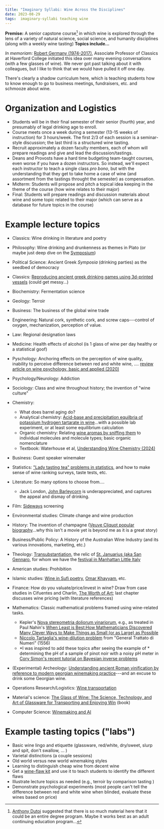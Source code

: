 ```yaml
---
title: "Imaginary Syllabi: Wine Across the Disciplines"
date: 2023-08-29
tags:  imaginary-syllabi teaching wine
---
```


**Premise:** A senior capstone course[^1] in which wine is explored through the lens of a variety of natural science, social science, and humanity disciplines (along with a weekly wine tasting) **Topics include...**

*In memoriam:* [Robert Germany (1974-2017)](https://www.haverford.edu/college-communications/news/robert-germany-1974–2017), Associate Professor of Classics at Haverford College initiated this idea over many evening conversations (with a few glasses of wine). We never got past talking about it with colleagues, but I like to think that we would have pulled it off one day.

There's clearly a shadow curriculum here, which is teaching students how to know enough to go to business meetings, fundraisers, etc. and schmooze about wine.

# Organization and Logistics

- Students will be in their final semester of their senior (fourth) year, and presumably of legal drinking age to enroll.
- Course meets once a week during a semester (13-15 weeks of instruction) for 3 hours/week.  The first 2/3 of each session is a seminar-style discussion; the last third is a structured wine tasting.
- Recruit approximately a dozen faculty members, each of whom will prepare readings and give and lead the discussion/tastings.  
- Deans and Provosts have a hard time budgeting team-taught courses, even worse if you have a dozen instructors.  So instead, we'll expect each instructor to teach a single class *pro bono*, but with the understanding that they get to take home a case of wine (and assortment from the tastings throught the semester) as compensation.
- Midterm: Students will propose and pitch a topical idea keeping in the theme of the course (how wine relates to their major)
- Final: Students will prepare readings and discussion materials about wine and some topic related to their major (which can serve as a database for future topics in the course)

# Example lecture topics

- Classics:  Wine drinking in literature and poetry 
- Philosophy: Wine drinking and drunkenness as themes in Plato (or maybe just deep dive on the [Symposium](https://en.wikipedia.org/wiki/Symposium_(Plato)))
- Political Science: Ancient Greek *Symposia* (drinking parties) as the seedbed of democracy
- Classics:  [Reproducing ancient greek drinking games using 3d-printed vessels](https://www.livescience.com/49441-greek-drinking-game-kottabos-recreated.html) (could get messy...)
- Biochemistry: Fermentation science
- Geology:  Terroir
- Business: The business of the global wine trade
- Engineering:  Natural cork, synthetic cork, and screw caps---control of oxygen, mechanization, perception of value.
- Law: Regional designation laws 
- Medicine: Health effects of alcohol (is 1 glass of wine per day healthy or a statistical goof)
- Pyschology: Anchoring effects on the perception of wine quality, inability to perceive difference between red and white wine, .... [review article on wine psychology, basic and applied (2020)](https://cognitiveresearchjournal.springeropen.com/articles/10.1186/s41235-020-00225-6)
- Psychology/Neurology: Addiction
- Sociology: Class and wine throughout history; the invention of "wine culture" 
- Chemistry: 
    - What does barrel aging do?
    - Analytical  chemistry:  [Acid-base and precipitation equilbria of potassium hydrogen tartarate in wine](https://doi.org/10.1021/ed081p94)...with a possible lab experiment, or at least some equilibrium calculation
    - Organic chemistry: Relating [wine aromas by sniffing them](https://www.lenez.com/en/kits/wine/masterkit_54) to individual molecules and molecule types; basic organic nomenclature 
    - Textbook: Waterhouse et al, [Understanding Wine Chemistry (2024)](https://amzn.to/42WgyAb)

- Business:  Guest speaker winemaker
- Statistics:  ["Lady tasting tea" problems in statistics](https://en.wikipedia.org/wiki/Lady_tasting_tea), and how to make sense of wine ranking surveys, taste tests, etc.
- Literature:  So many options to choose from....
    - Jack London, [John Barleycorn](https://www.gutenberg.org/ebooks/318) is underappreciated, and captures the appeal and dismay of drinking.
- Film: [Sideways](https://en.wikipedia.org/wiki/Sideways) screening
- Environmental studies: Climate change and wine production
- History:  The invention of champagne ([Veuve Cliquot popular biography](https://amzn.to/44wV3CU)...why this isn't a movie yet is beyond me as it is a great story)
- Business/Public Policy: A History of the Australian Wine Industry (and its various innovations, marketing, etc.)
- Theology: [Transubstantiation](https://en.wikipedia.org/wiki/Transubstantiation), the relic of [St. Januarius (aka San Gennaro](https://en.wikipedia.org/wiki/Januarius), for whom we have the [festival in Manhattan Little Italy](https://sangennaronyc.org)
- American studies:  Prohibition
- Islamic studies: [Wine in Sufi poetry](https://www.codedevino.com/world-of-wine/the-way-of-wine/sufism-and-wine), [Omar Khayyam](https://en.wikipedia.org/wiki/Rubaiyat_of_Omar_Khayyam), etc. 
- Finance:  How do you valuate/price/invest in wine?  Draw from case studies in Cifuentes and Charlin, [The Worth of Art](https://amzn.to/3FZhqqO); last chapter discusses wine pricing (with literature references)
- Mathematics:  Classic mathematical problems framed using wine-related tasks.  
    - Kepler's [Nova stereometria doliorum vinariorum](https://maa.org/press/periodicals/convergence/kepler-the-volume-of-a-wine-barrel-keplers-nova-stereometria-doliorum-vinariorum), e.g., as treated in Paul Nahin's [When Least is Best:How Mathematicians Discovered Many Clever Ways to Make Things as Small (or as Large) as Possible](https://amzn.to/3sH6f3n) 
    - [Niccolo Tartaglia's wine-dilution problem](https://puzzling.stackexchange.com/questions/28776/turning-wine-into-water/28781) from "General Trattato di Numeri" (1556) 
    - *I was inspired to add these topics after seeing the example of * determining the pH of a sample of pinot noir with a noisy pH meter in [Cory Simon's recent tutorial on Bayesian inverse problems](https://doi.org/10.1063/5.0154773)
- (Experimental) Archeology: [Understanding ancient Roman vinification by reference to modern georgian winemaking practice](https://dx.doi.org/10.15184/aqy.2023.193)---and an excuse to drink some Georgian wine.
- Operations Research/Logistics:  [Wine transportation](https://www.dhl.com/global-en/delivered/globalization/the-art-of-wine-transportation.html)
- Material's science: [The Glass of Wine: The Science, Technology, and Art of Glassware for Transporting and Enjoying Win](https://amzn.to/4bSx99K) (book)
- Computer Science: [Winemaking and AI](https://nypost.com/2025/03/10/lifestyle/heres-how-ai-has-taken-over-the-winemaking-industry/)

# Example tasting topics ("labs")

- Basic wine lingo and etiquette (glassware, red/white, dry/sweet, slurp and spit, don't swallow, ... )
- Varietal distinctions (a couple sessions)
- Old world versus new world winemaking styles
- Learning to distinguish cheap wine from decent wine
- Get a [wine-flaw kit](https://www.lenez.com/en/kits/wine/faults) and use it to teach students to identify the different flaws  
- Illustrate lecture topics as needed (e.g., terroir by comparison tasting )
- Demonstrate psychological experiments (most people can't tell the difference between red and white wine when blinded, evaluate these wines based on price)


[^1]: [Anthony Dutoi](https://scholar.google.com/citations?user=Dy8AlOoAAAAJ&hl=en&oi=ao) suggested that there is so much material here that it could be an entire degree program.  Maybe it works best as an adult continuing education program...